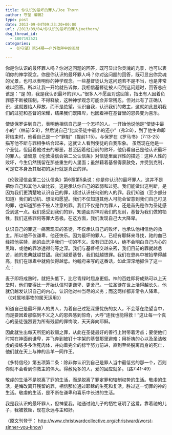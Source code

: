 ```yaml
---
title: 你认识的最坏的罪人/Joe Thorn
author: 守望 编辑2
type: post
date: 2013-09-04T09:23:20+00:00
url: /2013/09/04/你认识的最坏的罪人joethorn/
dsq_thread_id:
  - 1807192521
categories:
  - 《@守望》第54期——户外敬拜中的忍耐

---
```

<p class="mceWPmore" title="更多..." align="left">
  你是你认识的最坏罪人吗？你对这问题的回答，既可显出你灵魂的光景，也可以表明你的神学观念。<!--more-->你是你认识的最坏罪人吗？你对这问题的回答，既可显出你灵魂的光景，也可以表明你的神学观念。一些基督徒认为这问题若不是不当，也是非常难以回答。所以让我一开始就告诉你，我相信基督徒被人问到这问题时，回答总应该是：“是 的，我是我认识最坏的罪人。”很多人不愿面对这回答，指出有人因着负罪感不断被压制，不得释放，这种神学观念可能会非常残忍。但对此有了正确认识，这就要给人释放，而不是绝望。认识自我，认识我们的救主，这就如此显明我们的过犯和基督的荣耀，结果我们既降卑，也因着神在基督里的恩典变为喜乐。
</p>

<p align="left">
  使徒保罗讲到自己，表明他相信自己是一个怎样的人。一开始他说他是“使徒中最小的”（林前15:9），然后说自己“比众圣徒中最小的还小”（弗3:8），到了他生命即将结束时，他看自己是一个“罪魁”（提前1:15）。与保罗在《罗马书》（7:13-25）描写他不断与罪相争结合起来，这就让人看到使徒的自我形象。 虽然现在他是一个圣徒，但因着他过去的邪恶，甚至因着他目前的败坏，他仍看自己是他认识最坏的罪人。请留意《伦敦浸信会第二公认信条》对信徒里面罪性的描述：这种人性的败坏，今生仍然残留在那些重生的人里面；虽然藉着基督得蒙赦免，并受到克制，可是它本身及其起初的运行就是真正的罪。
</p>

<p align="left">
  《伦敦浸信会第二公认信条》第6章第5条说：你是你认识的最坏罪人，这并不是把你自己和其他人做比较。这是承认你自己的软弱和过犯。我们能做出这判断，是因为我们更清楚地认识自己的罪，超过认识任何别的人的罪。我们知道（至少部分知道）我们的动机、想法和愿望。我们不仅知道其他人可能会留意到我们自己可见的罪，也知道那些不被人注意的罪。我们不仅是作为罪人，还是首先是作为圣徒感受到这一点。我们感受到我们的罪，知道面对神对我们的忍耐，基督为我们做的牺牲，我们这些罪何等罪大恶极。在这方面，我们发现自己大大降卑。
</p>

<p align="left">
  认识自己的罪这一痛苦现实的圣徒，不仅承认自己的败坏，也承认他相信他的救主。所以他不仅谦卑，他还快乐。因为最坏的罪人，已经有耶稣来寻找，祂的血已经把他买赎，祂的血洗净我们一切的不义。没有归正的人，绝不会明白自己内心的黑暗，或他的罪渗透得何等之深。我们与基督相交越亲密，我们目前的罪就越悲苦，祂的恩典就越甘甜。我们越爱基督，我们就越恨罪。我们在恩典中被抬举得越高，我们在谦卑中就俯伏得越低。约翰府来写的这番话，如此深深地抓住了这一点：
</p>

<p align="left">
  麦子即将成熟时，就把头低下，比它青绿时屈身更低。神的百姓即将成熟可以上天堂时，他们变得比一开始认信时更谦卑、更舍己。一位圣徒在世上活得越长久，他就仍越发认识自己的内心，认识他对神当尽的义务；而这两样都非常令人降卑。（《对属地事物的属天运用》）
</p>

<p align="left">
  知道自己是最坏罪人的男人，为着自己过犯深重忧伤的女人，不会落在绝望当中，而是要因着那临到不义之人的恩典感到惊奇，大呼“连我也能得救！”这让每一个真心的圣徒强烈要为所有残留的罪悔改，天天奔向耶稣。
</p>

<p align="left">
  因此就生出每天所犯的软弱之罪，从此在圣徒最好的善行上附带着污点；要使他们时常在神面前谦卑，并飞奔到被钉十字架的基督那里避难；用祈祷的心以及圣洁敬虔的操练多多治死肉体，并向着完全的标竿努力前进，直到至终脱离肉身的死亡，他们就在天上与神的羔羊一同作王。
</p>

<p align="left">
  《多特信经》第五项第二条：除非你认识到自己是罪人当中最低劣的那一个，否则你就不会看到你救主的伟大。得赦免多的人，爱的回应就多。（路7:41-49）
</p>

<p align="left">
  敬虔的生活不是脱离了罪的生活，而是脱离了罪定罪和辖制权势的生活。敬虔的生活，是悔改离开残留的罪，相信那位通过耶稣的生死和复活，胜过这一切罪的神的生活。敬虔的生活，是不断在谦卑和喜乐中长进的生活。
</p>

<p align="left">
  我是我认识的最坏罪人，但神爱我。祂通过祂儿子的牺牲证明了这爱。靠着祂的儿子，我被救赎，现在永远与主和好。
</p>

<p align="left">
  <p align="left">
    （原文刊登于： <a href="http://www.christwardcollective.org/christward/worst-sinner-you-know">http://www.christwardcollective.org/christward/worst-sinner-you-know</a>）
  </p>